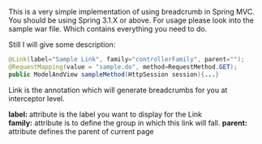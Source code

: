 This is a very simple implementation of using breadcrumb in Spring MVC. You should be using Spring 3.1.X or above. 
For usage please look into the sample war file. Which contains everything you need to do.

Still I will give some description:<br/>
```java
@Link(label="Sample Link", family="controllerFamily", parent="");                                                                  
@RequestMapping(value = "sample.do", method=RequestMethod.GET);
public ModelAndView sampleMethod(HttpSession session){...}
```


Link is the annotation which will generate breadcrumbs for you at interceptor level. 

<b>label: </b> attribute is the label you want to display for the Link<br/>
<b>family:</b> attribute is to define the group in which this link will fall.
<b>parent:</b> attribute defines the parent of current page 

